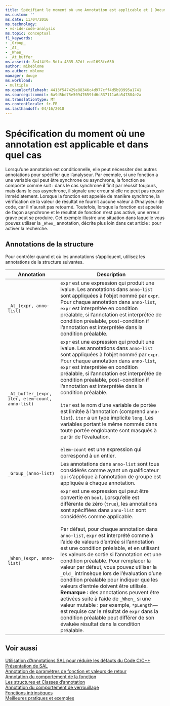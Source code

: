 ```yaml
---
title: Spécifiant le moment où une Annotation est applicable et | Documents Microsoft
ms.custom: ''
ms.date: 11/04/2016
ms.technology:
- vs-ide-code-analysis
ms.topic: conceptual
f1_keywords:
- _Group_
- _At_
- _When_
- _At_buffer_
ms.assetid: 8e4f4f9c-5dfa-4835-87df-ecd1698fc650
author: mikeblome
ms.author: mblome
manager: douge
ms.workload:
- multiple
ms.openlocfilehash: 4413f547429e88346c4d977cff4d5b93995a1741
ms.sourcegitcommit: 6a9d5bd75e50947659fd6c837111a6a547884e2a
ms.translationtype: MT
ms.contentlocale: fr-FR
ms.lasthandoff: 04/16/2018
---
```

# <a name="specifying-when-and-where-an-annotation-applies"></a>Spécification du moment où une annotation est applicable et dans quel cas
Lorsqu’une annotation est conditionnelle, elle peut nécessiter des autres annotations pour spécifier que l’analyseur.  Par exemple, si une fonction a une variable qui peut être synchrone ou asynchrone, la fonction se comporte comme suit : dans le cas synchrone il finit par réussit toujours, mais dans le cas asynchrone, il signale une erreur si elle ne peut pas réussir immédiatement. Lorsque la fonction est appelée de manière synchrone, la vérification de la valeur de résultat ne fournit aucune valeur à l’Analyseur de code, car il n'aurait pas retourné.  Toutefois, lorsque la fonction est appelée de façon asynchrone et le résultat de fonction n’est pas activé, une erreur grave peut se produire. Cet exemple illustre une situation dans laquelle vous pouvez utiliser la `_When_` annotation, décrite plus loin dans cet article : pour activer la recherche.  
  
## <a name="structural-annotations"></a>Annotations de la structure  
 Pour contrôler quand et où les annotations s’appliquent, utilisez les annotations de la structure suivantes.  
  
|Annotation|Description|  
|----------------|-----------------|  
|`_At_(expr, anno-list)`|`expr` est une expression qui produit une lvalue. Les annotations dans `anno-list` sont appliquées à l’objet nommé par `expr`. Pour chaque annotation dans `anno-list`, `expr` est interprétée en condition préalable, si l’annotation est interprétée de condition préalable, post-condition if l’annotation est interprétée dans la condition préalable.|  
|`_At_buffer_(expr, iter, elem-count, anno-list)`|`expr` est une expression qui produit une lvalue. Les annotations dans `anno-list` sont appliquées à l’objet nommé par `expr`. Pour chaque annotation dans `anno-list`, `expr` est interprétée en condition préalable, si l’annotation est interprétée de condition préalable, post-condition if l’annotation est interprétée dans la condition préalable.<br /><br /> `iter` est le nom d’une variable de portée est limitée à l’annotation (comprend `anno-list`). `iter` a un type implicite `long`. Les variables portant le même nommés dans toute portée englobante sont masqués à partir de l’évaluation.<br /><br /> `elem-count` est une expression qui correspond à un entier.|  
|`_Group_(anno-list)`|Les annotations dans `anno-list` sont tous considérés comme ayant un qualificateur qui s’applique à l’annotation de groupe est appliquée à chaque annotation.|  
|`_When_(expr, anno-list)`|`expr` est une expression qui peut être convertie en `bool`. Lorsqu’elle est différente de zéro (`true`), les annotations sont spécifiées dans `anno-list` sont considérés comme applicable.<br /><br /> Par défaut, pour chaque annotation dans `anno-list`, `expr` est interprété comme à l’aide de valeurs d’entrée si l’annotation est une condition préalable, et en utilisant les valeurs de sortie si l’annotation est une condition préalable. Pour remplacer la valeur par défaut, vous pouvez utiliser la `_Old_` intrinsèque lors de l’évaluation d’une condition préalable pour indiquer que les valeurs d’entrée doivent être utilisés. **Remarque :** des annotations peuvent être activées suite à l’aide de `_When_` si une valeur mutable : par exemple, `*pLength`— est requise car le résultat de `expr` dans la condition préalable peut différer de son évaluée résultat dans la condition préalable.|  
  
## <a name="see-also"></a>Voir aussi  
 [Utilisation d’Annotations SAL pour réduire les défauts du Code C/C++](../code-quality/using-sal-annotations-to-reduce-c-cpp-code-defects.md)   
 [Présentation de SAL](../code-quality/understanding-sal.md)   
 [Annotation de paramètres de fonction et valeurs de retour](../code-quality/annotating-function-parameters-and-return-values.md)   
 [Annotation du comportement de la fonction](../code-quality/annotating-function-behavior.md)   
 [Les structures et Classes d’annotation](../code-quality/annotating-structs-and-classes.md)   
 [Annotation du comportement de verrouillage](../code-quality/annotating-locking-behavior.md)   
 [Fonctions intrinsèques](../code-quality/intrinsic-functions.md)   
 [Meilleures pratiques et exemples](../code-quality/best-practices-and-examples-sal.md)